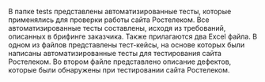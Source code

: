 В папке tests представлены автоматизированные тесты, которые применялись для проверки работы сайта Ростелеком.
Все автоматизированные тесты составлены, исходя из требований, описанных в брифинге заказчика.
Также прилагаются два Excel файла. 
В одном из файлов представлены тест-кейсы, на основе которых были написаны автоматизированные тесты для тестирования сайта Ростелеком.
Во втором файле представлено описание дефектов, которые были обнаружены при тестировании сайта Ростелеком.
